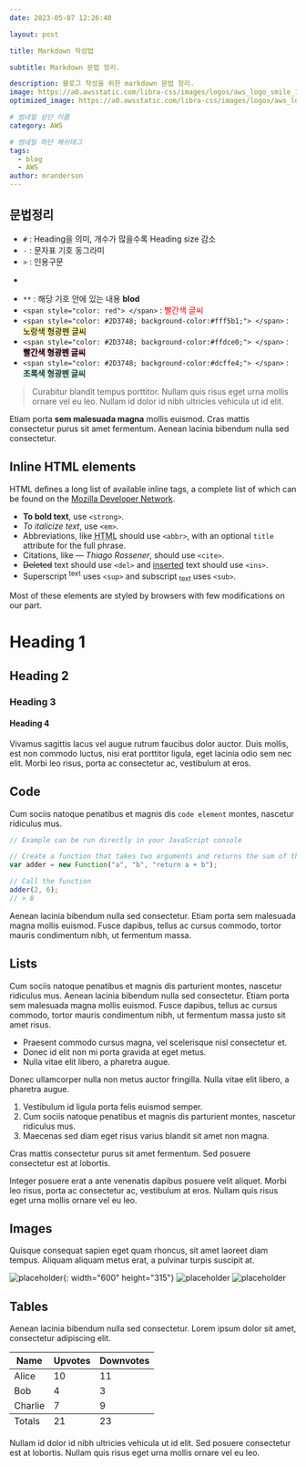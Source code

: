 ```yaml
---
date: 2023-05-07 12:26:40

layout: post

title: Markdown 작성법

subtitle: Markdown 문법 정리.

description: 블로그 작성을 위한 markdown 문법 정리.
image: https://a0.awsstatic.com/libra-css/images/logos/aws_logo_smile_1200x630.png
optimized_image: https://a0.awsstatic.com/libra-css/images/logos/aws_logo_smile_1200x630.png

# 썸네일 상단 이름
category: AWS

# 썸네일 하단 해쉬태그
tags:
  - blog
  - AWS
author: mranderson
---
```


## 문법정리

- `#` : Heading을 의미, 개수가 많을수록 Heading size 감소
- `-` : 문자표 기호 동그라미
- `>` : 인용구문
- ``` : 기호 안에 있으면 해당 내용 강조
- `**` : 해당 기호 안에 있는 내용 **blod**
- `<span style="color: red"> </span>` : <span style="color: red">빨간색 글씨</span>
- `<span style="color: #2D3748; background-color:#fff5b1;"> </span>` : <span style="color: black; background-color:#fff5b1;">노랑색 형광펜 글씨</span>
- `<span style="color: #2D3748; background-color:#ffdce0;"> </span>` : <span style="color: black; background-color:#ffdce0;">**빨간색 형광펜 글씨**</span>
- `<span style="color: #2D3748; background-color:#dcffe4;"> </span>` : <span style="color: #2D3748; background-color:#dcffe4;">**초록색 형광펜 글씨**</span>


> Curabitur blandit tempus porttitor. Nullam quis risus eget urna mollis ornare vel eu leo. Nullam id dolor id nibh ultricies vehicula ut id elit.

Etiam porta **sem malesuada magna** mollis euismod. Cras mattis consectetur purus sit amet fermentum. Aenean lacinia bibendum nulla sed consectetur.

## Inline HTML elements

HTML defines a long list of available inline tags, a complete list of which can be found on the [Mozilla Developer Network](https://developer.mozilla.org/en-US/docs/Web/HTML/Element).

- **To bold text**, use `<strong>`.
- *To italicize text*, use `<em>`.
- Abbreviations, like <abbr title="HyperText Markup Langage">HTML</abbr> should use `<abbr>`, with an optional `title` attribute for the full phrase.
- Citations, like <cite>&mdash; Thiago Rossener</cite>, should use `<cite>`.
- <del>Deleted</del> text should use `<del>` and <ins>inserted</ins> text should use `<ins>`.
- Superscript <sup>text</sup> uses `<sup>` and subscript <sub>text</sub> uses `<sub>`.

Most of these elements are styled by browsers with few modifications on our part.

# Heading 1

## Heading 2

### Heading 3

#### Heading 4

Vivamus sagittis lacus vel augue rutrum faucibus dolor auctor. Duis mollis, est non commodo luctus, nisi erat porttitor ligula, eget lacinia odio sem nec elit. Morbi leo risus, porta ac consectetur ac, vestibulum at eros.

## Code

Cum sociis natoque penatibus et magnis dis `code element` montes, nascetur ridiculus mus.

```js
// Example can be run directly in your JavaScript console

// Create a function that takes two arguments and returns the sum of those arguments
var adder = new Function("a", "b", "return a + b");

// Call the function
adder(2, 6);
// > 8
```

Aenean lacinia bibendum nulla sed consectetur. Etiam porta sem malesuada magna mollis euismod. Fusce dapibus, tellus ac cursus commodo, tortor mauris condimentum nibh, ut fermentum massa.

## Lists

Cum sociis natoque penatibus et magnis dis parturient montes, nascetur ridiculus mus. Aenean lacinia bibendum nulla sed consectetur. Etiam porta sem malesuada magna mollis euismod. Fusce dapibus, tellus ac cursus commodo, tortor mauris condimentum nibh, ut fermentum massa justo sit amet risus.

* Praesent commodo cursus magna, vel scelerisque nisl consectetur et.
* Donec id elit non mi porta gravida at eget metus.
* Nulla vitae elit libero, a pharetra augue.

Donec ullamcorper nulla non metus auctor fringilla. Nulla vitae elit libero, a pharetra augue.

1. Vestibulum id ligula porta felis euismod semper.
2. Cum sociis natoque penatibus et magnis dis parturient montes, nascetur ridiculus mus.
3. Maecenas sed diam eget risus varius blandit sit amet non magna.

Cras mattis consectetur purus sit amet fermentum. Sed posuere consectetur est at lobortis.

Integer posuere erat a ante venenatis dapibus posuere velit aliquet. Morbi leo risus, porta ac consectetur ac, vestibulum at eros. Nullam quis risus eget urna mollis ornare vel eu leo.

## Images

Quisque consequat sapien eget quam rhoncus, sit amet laoreet diam tempus. Aliquam aliquam metus erat, a pulvinar turpis suscipit at.

![placeholder](https://a0.awsstatic.com/libra-css/images/logos/aws_logo_smile_1200x630.png "Large example image"){: width="600" height="315"}
![placeholder](https://a0.awsstatic.com/libra-css/images/logos/aws_logo_smile_1200x630.png "Medium example image")
![placeholder](https://a0.awsstatic.com/libra-css/images/logos/aws_logo_smile_1200x630.png "Small example image")

## Tables

Aenean lacinia bibendum nulla sed consectetur. Lorem ipsum dolor sit amet, consectetur adipiscing elit.

<table>
  <thead>
    <tr>
      <th>Name</th>
      <th>Upvotes</th>
      <th>Downvotes</th>
    </tr>
  </thead>
  <tfoot>
    <tr>
      <td>Totals</td>
      <td>21</td>
      <td>23</td>
    </tr>
  </tfoot>
  <tbody>
    <tr>
      <td>Alice</td>
      <td>10</td>
      <td>11</td>
    </tr>
    <tr>
      <td>Bob</td>
      <td>4</td>
      <td>3</td>
    </tr>
    <tr>
      <td>Charlie</td>
      <td>7</td>
      <td>9</td>
    </tr>
  </tbody>
</table>

Nullam id dolor id nibh ultricies vehicula ut id elit. Sed posuere consectetur est at lobortis. Nullam quis risus eget urna mollis ornare vel eu leo.









